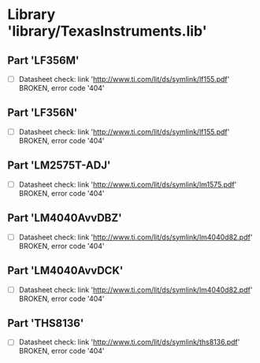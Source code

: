# Library 'library/TexasInstruments.lib'

## Part 'LF356M'
- [ ] Datasheet check: link 'http://www.ti.com/lit/ds/symlink/lf155.pdf' BROKEN, error code '404'

## Part 'LF356N'
- [ ] Datasheet check: link 'http://www.ti.com/lit/ds/symlink/lf155.pdf' BROKEN, error code '404'

## Part 'LM2575T-ADJ'
- [ ] Datasheet check: link 'http://www.ti.com/lit/ds/symlink/lm1575.pdf' BROKEN, error code '404'

## Part 'LM4040AvvDBZ'
- [ ] Datasheet check: link 'http://www.ti.com/lit/ds/symlink/lm4040d82.pdf' BROKEN, error code '404'

## Part 'LM4040AvvDCK'
- [ ] Datasheet check: link 'http://www.ti.com/lit/ds/symlink/lm4040d82.pdf' BROKEN, error code '404'

## Part 'THS8136'
- [ ] Datasheet check: link 'http://www.ti.com/lit/ds/symlink/ths8136.pdf' BROKEN, error code '404'


